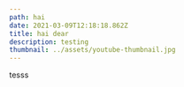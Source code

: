 ```yaml
---
path: hai
date: 2021-03-09T12:18:18.862Z
title: hai dear
description: testing
thumbnail: ../assets/youtube-thumbnail.jpg
---
```

tesss